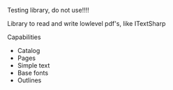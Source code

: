 
Testing library, do not use!!!!

Library to read and write lowlevel pdf's, like ITextSharp

Capabilities
- Catalog
- Pages
- Simple text
- Base fonts
- Outlines



